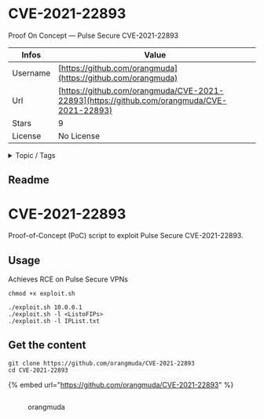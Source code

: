 # CVE-2021-22893

Proof On Concept — Pulse Secure CVE-2021-22893

| Infos    | Value                                                              |
| -------- | -------------------------------------------------------------------|
| Username | [https://github.com/orangmuda](https://github.com/orangmuda) |
| Url      | [https://github.com/orangmuda/CVE-2021-22893](https://github.com/orangmuda/CVE-2021-22893)                                               |
| Stars    | 9                                                          |
| License  | No License                                                        |

<details>

<summary>Topic / Tags</summary>

* bash* bugbounty* code-injection

</details>

## Readme

# CVE-2021-22893
Proof-of-Concept (PoC) script to exploit Pulse Secure CVE-2021-22893. 

## Usage
Achieves RCE on Pulse Secure VPNs

```
chmod +x exploit.sh

./exploit.sh 10.0.0.1
./exploit.sh -l <ListoFIPs>
./exploit.sh -l IPList.txt 
```
 



## Get the content

```
git clone https://github.com/orangmuda/CVE-2021-22893
cd CVE-2021-22893
```

{% embed url="https://github.com/orangmuda/CVE-2021-22893" %}

<figure><img src="https://avatars.githubusercontent.com/u/91846073?v=4" alt=""><figcaption><p>orangmuda</p></figcaption></figure>
